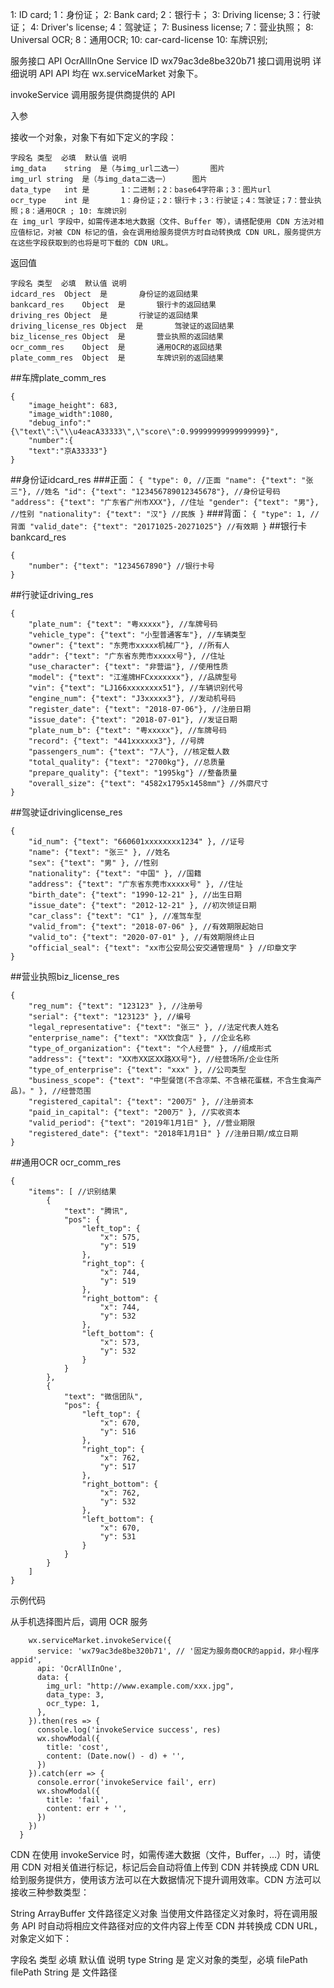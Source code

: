 

1: ID card; 1：身份证；
2: Bank card; 2：银行卡；
3: Driving license; 3：行驶证；
4: Driver's license; 4：驾驶证；
7: Business license; 7：营业执照；
8: Universal OCR; 8：通用OCR;
10: car-card-license 10: 车牌识别;


服务接口
API OcrAllInOne
Service ID wx79ac3de8be320b71
接口调用说明
详细说明
API
API 均在 wx.serviceMarket 对象下。

invokeService
调用服务提供商提供的 API

入参

接收一个对象，对象下有如下定义的字段：
````
字段名	类型	必填	默认值	说明
img_data	string	是（与img_url二选一）		图片
img_url	string	是（与img_data二选一）		图片
data_type	int	是		1：二进制；2：base64字符串；3：图片url
ocr_type	int	是		1：身份证；2：银行卡；3：行驶证；4：驾驶证；7：营业执照；8：通用OCR ; 10: 车牌识别
在 img_url 字段中，如需传递本地大数据（文件、Buffer 等），请搭配使用 CDN 方法对相应值标记，对被 CDN 标记的值，会在调用给服务提供方时自动转换成 CDN URL，服务提供方在这些字段获取到的也将是可下载的 CDN URL。
````
返回值
````
字段名	类型	必填	默认值	说明
idcard_res	Object	是		身份证的返回结果
bankcard_res	Object	是		银行卡的返回结果
driving_res	Object	是		行驶证的返回结果
driving_license_res	Object	是		驾驶证的返回结果
biz_license_res	Object	是		营业执照的返回结果
ocr_comm_res	Object	是		通用OCR的返回结果
plate_comm_res	Object	是		车牌识别的返回结果
````
##车牌plate_comm_res
````
{
    "image_height": 683,
    "image_width":1080,
    "debug_info":"{\"text\":\"\\u4eacA33333\",\"score\":0.99999999999999999}",
    "number":{
    "text":"京A33333"}
}
````
##身份证idcard_res
###正面：
    ````
    {
        "type": 0, //正面
        "name": {"text": "张三"}, //姓名
        "id": {"text": "123456789012345678"}, //身份证号码
        "address": {"text": "广东省广州市XXX"}, //住址
        "gender": {"text": "男"}, //性别
        "nationality": {"text": "汉"} //民族
    }
    ````
###背面：
    ````
    {
        "type": 1, //背面
        "valid_date": {"text": "20171025-20271025"} //有效期
    }
    ````
##银行卡bankcard_res
````
{
    "number": {"text": "1234567890"} //银行卡号
}
````
##行驶证driving_res
````
{
    "plate_num": {"text": "粤xxxxx"}, //车牌号码
    "vehicle_type": {"text": "小型普通客车"}, //车辆类型
    "owner": {"text": "东莞市xxxxx机械厂"}, //所有人
    "addr": {"text": "广东省东莞市xxxxx号"}, //住址
    "use_character": {"text": "非营运"}, //使用性质
    "model": {"text": "江淮牌HFCxxxxxxx"}, //品牌型号
    "vin": {"text": "LJ166xxxxxxxx51"}, //车辆识别代号
    "engine_num": {"text": "J3xxxxx3"}, //发动机号码
    "register_date": {"text": "2018-07-06"}, //注册日期
    "issue_date": {"text": "2018-07-01"}, //发证日期
    "plate_num_b": {"text": "粤xxxxx"}, //车牌号码
    "record": {"text": "441xxxxxx3"}, //号牌
    "passengers_num": {"text": "7人"}, //核定载人数
    "total_quality": {"text": "2700kg"}, //总质量
    "prepare_quality": {"text": "1995kg"} //整备质量
    "overall_size": {"text": "4582x1795x1458mm"} //外廓尺寸
}
````
##驾驶证drivinglicense_res
````
{
    "id_num": {"text": "660601xxxxxxxx1234" }, //证号
    "name": {"text": "张三" }, //姓名
    "sex": {"text": "男" }, //性别
    "nationality": {"text": "中国" }, //国籍
    "address": {"text": "广东省东莞市xxxxx号" }, //住址
    "birth_date": {"text": "1990-12-21" }, //出生日期
    "issue_date": {"text": "2012-12-21" }, //初次领证日期
    "car_class": {"text": "C1" }, //准驾车型
    "valid_from": {"text": "2018-07-06" }, //有效期限起始日
    "valid_to": {"text": "2020-07-01" }, //有效期限终止日
    "official_seal": {"text": "xx市公安局公安交通管理局" } //印章文字
}
````
##营业执照biz_license_res
````
{
    "reg_num": {"text": "123123" }, //注册号
    "serial": {"text": "123123" }, //编号
    "legal_representative": {"text": "张三" }, //法定代表人姓名
    "enterprise_name": {"text": "XX饮食店" }, //企业名称
    "type_of_organization": {"text": "个人经营" }, //组成形式
    "address": {"text": "XX市XX区XX路XX号"}, //经营场所/企业住所
    "type_of_enterprise": {"text": "xxx" }, //公司类型
    "business_scope": {"text": "中型餐馆(不含凉菜、不含裱花蛋糕，不含生食海产品)。" }, //经营范围
    "registered_capital": {"text": "200万" }, //注册资本
    "paid_in_capital": {"text": "200万" }, //实收资本
    "valid_period": {"text": "2019年1月1日" }, //营业期限
    "registered_date": {"text": "2018年1月1日" } //注册日期/成立日期
}
````
##通用OCR ocr_comm_res
````
{
    "items": [ //识别结果
        {
            "text": "腾讯", 
            "pos": {
                "left_top": {
                    "x": 575, 
                    "y": 519
                }, 
                "right_top": {
                    "x": 744, 
                    "y": 519
                }, 
                "right_bottom": {
                    "x": 744, 
                    "y": 532
                }, 
                "left_bottom": {
                    "x": 573, 
                    "y": 532
                }
            }
        }, 
        {
            "text": "微信团队", 
            "pos": {
                "left_top": {
                    "x": 670, 
                    "y": 516
                }, 
                "right_top": {
                    "x": 762, 
                    "y": 517
                }, 
                "right_bottom": {
                    "x": 762, 
                    "y": 532
                }, 
                "left_bottom": {
                    "x": 670, 
                    "y": 531
                }
            }
        }
    ]
}
````
示例代码

从手机选择图片后，调用 OCR 服务
````
    wx.serviceMarket.invokeService({
      service: 'wx79ac3de8be320b71', // '固定为服务商OCR的appid，非小程序appid',
      api: 'OcrAllInOne',
      data: {
        img_url: "http://www.example.com/xxx.jpg",
        data_type: 3,
        ocr_type: 1,
      },
    }).then(res => {
      console.log('invokeService success', res)
      wx.showModal({
        title: 'cost',
        content: (Date.now() - d) + '',
      })
    }).catch(err => {
      console.error('invokeService fail', err)
      wx.showModal({
        title: 'fail',
        content: err + '',
      })
    })
  }
  ````
CDN
在使用 invokeService 时，如需传递大数据（文件，Buffer，...）时，请使用 CDN 对相关值进行标记，标记后会自动将值上传到 CDN 并转换成 CDN URL 给到服务提供方，使用该方法可以在大数据情况下提升调用效率。CDN 方法可以接收三种参数类型：

String
ArrayBuffer
文件路径定义对象
当使用文件路径定义对象时，将在调用服务 API 时自动将相应文件路径对应的文件内容上传至 CDN 并转换成 CDN URL，对象定义如下：

字段名	类型	必填	默认值	说明
type	String	是		定义对象的类型，必填 filePath
filePath	String	是		文件路径
